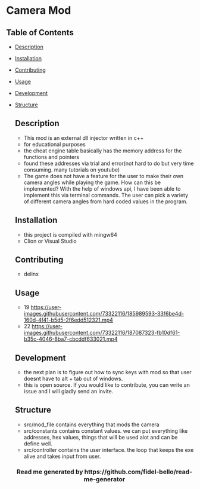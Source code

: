 # Camera Mod

## Table of Contents
* [Description](#Description)
* [Installation](#Installation)
* [Contributing](#Contributing)
* [Usage](#Usage)
* [Development](#Development)
* [Structure](#Structure)

  ## Description
    * This mod is an external dll injector written in c++
    * for educational purposes
    * the cheat engine table basically has the memory address for the functions and pointers
    * found these addresses via trial and error(not hard to do but very time consuming. many tutorials on youtube)
    * The game does not have a feature for the user to make their own camera angles while playing the game. How can this be implemented?
    With the help of windows api, I have been able to implement this via terminal commands. The user can pick a variety of different camera angles from hard coded values in the program.
    
  ## Installation
    * this project is compiled with mingw64
    * Clion or Visual Studio
    

  ## Contributing
    * delinx

  ## Usage
    * 19
https://user-images.githubusercontent.com/73322116/185989593-33f6be4d-160d-4f41-b5d5-2f6edd512321.mp4
    * 22
https://user-images.githubusercontent.com/73322116/187087323-fb10df61-b35c-4046-8ba7-cbcddf633021.mp4
  
  ## Development
    * the next plan is to figure out how to sync keys with mod so that user doesnt have to alt + tab out of windows.
    * this is open source. If you would like to contribute, you can write an issue and I will gladly send an invite.
    
  ## Structure
    * src/mod_file contains everything that mods the camera
    * src/constants contains constant values. we can put everything like addresses, hex values, things that will be used alot and can be define well.
    * src/controller contains the user interface. the loop that keeps the exe alive and takes input from user.
    
   <h3 align="center"> Read me generated by https://github.com/fidel-bello/read-me-generator </h3>
        

